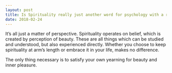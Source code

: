```yaml
---
layout: post
title: Is Spirituality really just another word for psychology with a religious connotation?
date: 2018-02-24
---
```


<p>It’s all just a matter of perspective. Spirituality operates on belief, which is created by perception of beauty. These are all things which can be studied and understood, but also experienced directly. Whether you choose to keep spirituality at arm’s length or embrace it in your life, makes no difference.</p><p>The only thing necessary is to satisfy your own yearning for beauty and inner pleasure.</p>

